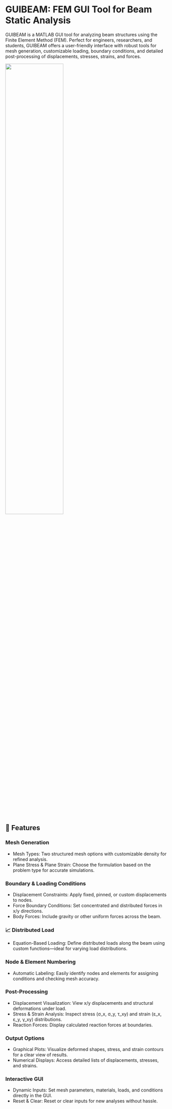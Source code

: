 # GUIBEAM: FEM GUI Tool for Beam Static Analysis

GUIBEAM is a MATLAB GUI tool for analyzing beam structures using the Finite Element Method (FEM). Perfect for engineers, researchers, and students, GUIBEAM offers a user-friendly interface with robust tools for mesh generation, customizable loading, boundary conditions, and detailed post-processing of displacements, stresses, strains, and forces.

<img src="https://github.com/user-attachments/assets/f75267b1-10b8-471a-8c12-fcce7589a4b7" width="60%">

## 🎯 Features

### Mesh Generation
- Mesh Types: Two structured mesh options with customizable density for refined analysis.
- Plane Stress & Plane Strain: Choose the formulation based on the problem type for accurate simulations.

### Boundary & Loading Conditions
- Displacement Constraints: Apply fixed, pinned, or custom displacements to nodes.
- Force Boundary Conditions: Set concentrated and distributed forces in x/y directions.
- Body Forces: Include gravity or other uniform forces across the beam.

### 📈 Distributed Load
- Equation-Based Loading: Define distributed loads along the beam using custom functions—ideal for varying load distributions.

### Node & Element Numbering
- Automatic Labeling: Easily identify nodes and elements for assigning conditions and checking mesh accuracy.

### Post-Processing
- Displacement Visualization: View x/y displacements and structural deformations under load.
- Stress & Strain Analysis: Inspect stress (σ_x, σ_y, τ_xy) and strain (ε_x, ε_y, γ_xy) distributions.
- Reaction Forces: Display calculated reaction forces at boundaries.

### Output Options
- Graphical Plots: Visualize deformed shapes, stress, and strain contours for a clear view of results.
- Numerical Displays: Access detailed lists of displacements, stresses, and strains.

### Interactive GUI
- Dynamic Inputs: Set mesh parameters, materials, loads, and conditions directly in the GUI.
- Reset & Clear: Reset or clear inputs for new analyses without hassle.

